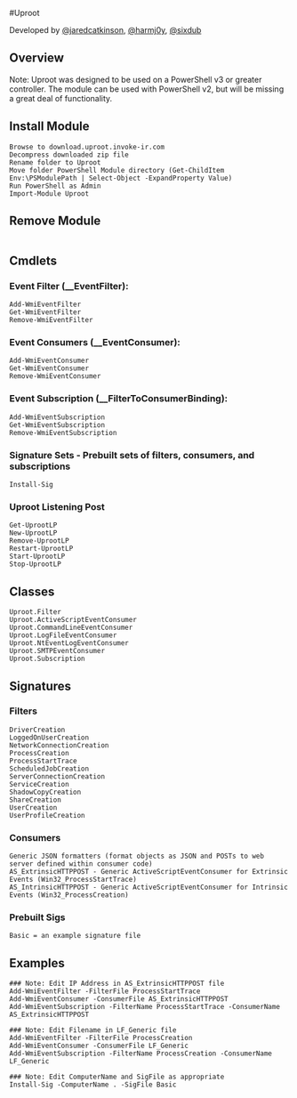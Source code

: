 #Uproot

Developed by [@jaredcatkinson](https://twitter.com/jaredcatkinson), [@harmj0y](https://twitter.com/harmj0y), [@sixdub](https://twitter.com/sixdub)

## Overview

Note: Uproot was designed to be used on a PowerShell v3 or greater controller.  The module can be used with PowerShell v2, but will be missing a great deal of functionality.

## Install Module
```
Browse to download.uproot.invoke-ir.com
Decompress downloaded zip file
Rename folder to Uproot
Move folder PowerShell Module directory (Get-ChildItem Env:\PSModulePath | Select-Object -ExpandProperty Value)
Run PowerShell as Admin
Import-Module Uproot
```

## Remove Module
```

```

## Cmdlets
### Event Filter (__EventFilter):
    Add-WmiEventFilter
    Get-WmiEventFilter 
    Remove-WmiEventFilter  

### Event Consumers (__EventConsumer):
    Add-WmiEventConsumer
    Get-WmiEventConsumer
    Remove-WmiEventConsumer

### Event Subscription (__FilterToConsumerBinding):
    Add-WmiEventSubscription
    Get-WmiEventSubscription
    Remove-WmiEventSubscription

### Signature Sets - Prebuilt sets of filters, consumers, and subscriptions
    Install-Sig
    
### Uproot Listening Post
    Get-UprootLP
    New-UprootLP
    Remove-UprootLP
    Restart-UprootLP
    Start-UprootLP
    Stop-UprootLP
    
## Classes
    Uproot.Filter
    Uproot.ActiveScriptEventConsumer
    Uproot.CommandLineEventConsumer
    Uproot.LogFileEventConsumer
    Uproot.NtEventLogEventConsumer
    Uproot.SMTPEventConsumer
    Uproot.Subscription

## Signatures
### Filters
    DriverCreation
    LoggedOnUserCreation
    NetworkConnectionCreation
    ProcessCreation
    ProcessStartTrace
    ScheduledJobCreation
    ServerConnectionCreation
    ServiceCreation
    ShadowCopyCreation
    ShareCreation
    UserCreation
    UserProfileCreation

### Consumers
    Generic JSON formatters (format objects as JSON and POSTs to web server defined within consumer code)
    AS_ExtrinsicHTTPPOST - Generic ActiveScriptEventConsumer for Extrinsic Events (Win32_ProcessStartTrace)
    AS_IntrinsicHTTPPOST - Generic ActiveScriptEventConsumer for Intrinsic Events (Win32_ProcessCreation)
    
### Prebuilt Sigs
    Basic = an example signature file
    
## Examples
    ### Note: Edit IP Address in AS_ExtrinsicHTTPPOST file
    Add-WmiEventFilter -FilterFile ProcessStartTrace
    Add-WmiEventConsumer -ConsumerFile AS_ExtrinsicHTTPPOST
    Add-WmiEventSubscription -FilterName ProcessStartTrace -ConsumerName AS_ExtrinsicHTTPPOST
    
    ### Note: Edit Filename in LF_Generic file
    Add-WmiEventFilter -FilterFile ProcessCreation
    Add-WmiEventConsumer -ConsumerFile LF_Generic
    Add-WmiEventSubscription -FilterName ProcessCreation -ConsumerName LF_Generic
    
    ### Note: Edit ComputerName and SigFile as appropriate
    Install-Sig -ComputerName . -SigFile Basic
    
